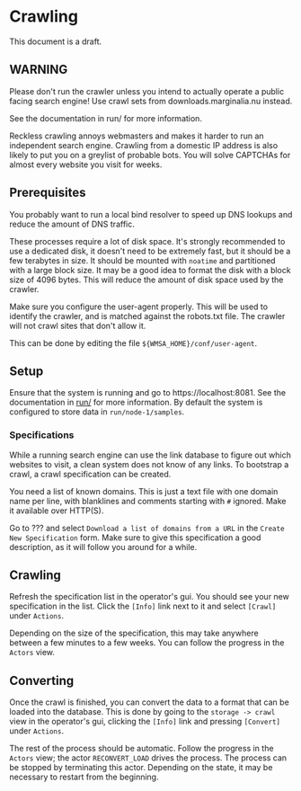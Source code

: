 # Crawling

This document is a draft.

## WARNING
Please don't run the crawler unless you intend to actually operate a public
facing search engine!  Use crawl sets from downloads.marginalia.nu instead.

See the documentation in run/ for more information.

Reckless crawling annoys webmasters and makes it harder to run an independent search engine. 
Crawling from a domestic IP address is also likely to put you on a greylist
of probable bots.  You will solve CAPTCHAs for almost every website you visit
for weeks.

## Prerequisites

You probably want to run a local bind resolver to speed up DNS lookups and reduce the amount of
DNS traffic. 

These processes require a lot of disk space.  It's strongly recommended to use a dedicated disk,
it doesn't need to be extremely fast, but it should be a few terabytes in size.  It should be mounted
with `noatime` and partitioned with a large block size.  It may be a good idea to format the disk with 
a block size of 4096 bytes.  This will reduce the amount of disk space used by the crawler.

Make sure you configure the user-agent properly.  This will be used to identify the crawler,
and is matched against the robots.txt file.  The crawler will not crawl sites that don't allow it.

This can be done by editing the file `${WMSA_HOME}/conf/user-agent`.

## Setup

Ensure that the system is running and go to https://localhost:8081.  See the documentation in [run/](../run/) for more information.
By default the system is configured to store data in `run/node-1/samples`. 


### Specifications

While a running search engine can use the link database to figure out which websites to visit, a clean
system does not know of any links.  To bootstrap a crawl, a crawl specification can be created.  

You need a list of known domains.  This is just a text file with one domain name per line,
with blanklines and comments starting with `#` ignored.  Make it available over HTTP(S).

Go to ??? and select `Download a list of domains from a URL` in the `Create New Specification`
form.  Make sure to give this specification a good description, as it will follow you around for a while.

## Crawling

Refresh the specification list in the operator's gui.  You should see your new specification in the list.
Click the `[Info]` link next to it and select `[Crawl]` under `Actions`.

Depending on the size of the specification, this may take anywhere between a few minutes to a few weeks. 
You can follow the progress in the `Actors` view.

## Converting

Once the crawl is finished, you can convert the data to a format that can be loaded into the database.
This is done by going to the `storage -> crawl` view in the operator's gui, clicking the `[Info]` link
and pressing `[Convert]` under `Actions`.

The rest of the process should be automatic.  Follow the progress in the `Actors` view; the actor
`RECONVERT_LOAD` drives the process.  The process can be stopped by terminating this actor.  Depending on the
state, it may be necessary to restart from the beginning.  